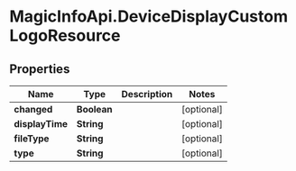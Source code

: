 # MagicInfoApi.DeviceDisplayCustomLogoResource

## Properties
Name | Type | Description | Notes
------------ | ------------- | ------------- | -------------
**changed** | **Boolean** |  | [optional] 
**displayTime** | **String** |  | [optional] 
**fileType** | **String** |  | [optional] 
**type** | **String** |  | [optional] 


